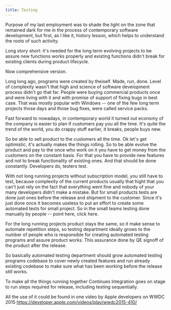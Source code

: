 ```yaml
---
title: Testing
---
```


Purpose of my last employment was to shade the light on the zone that remained dark for me in the process of contemporary software development, but first, as I like it, history lesson, which helps to understand the roots of such activity.

Long story short: it's needed for the long term evolving projects to be assure new functions works properly and existing functions didn't break for existing clients during product lifecycle.

Now comprehensive version.

Long long ago, programs were created by theiself. Made, run, done. Level of complexity wasn't that high and science of software development process didn't go that far. People were buying commercial products once and were living with it and with promise of support of fixing bugs in best case. That was mostly popular with Windows -- one of the few long term projects those days and those bug fixes, were called service packs.

Fast forward to nowadays, in contemporary world it turned out economy of the company is easier to plan if customers pay you all the time. It's quite the trend of the world, you do crappy stuff earlier, it breaks, people buys new.

So be able to sell product to the customers all the time. Ok let's get optimistic, it's actually makes the things rolling. So to be able evolve the product and pay to the once who work on it you have to get money from the customers on the constant basis. For that you have to provide new features and not to break functionality of existing ones. And that should be done constantly. Developers do, testers test.

With not long running projects without subscription model, you still have to test, because complexity of the current products usually that hight that you can't just rely on the fact that everything went fine and nobody of your many developers didn't make a mistake. But for small products tests are done just ones before the release and shipment to the customer.
Since it's just done once it becomes useless to put an effort to create some automated tests for small project. So in the small teams testing done manually by people -- point here, click here.

For the long running projects product stays the same, so it make sense to automate repetition steps, so testing department ideally grows to the number of people who is responsible for creating automated testing programs and assure product works. This assurance done by QE signoff of the product after the release.

So basically automated testing department should grow automated testing programs codebase to cover newly created features and run already existing codebase to make sure what has been working before the release still works.

To make all the things running together Continues Integration goes on stage to run steps required for release, including testing sequentially.

All the use of it could be found in one video by Apple developers on WWDC 2015 https://developer.apple.com/videos/play/wwdc2015-410/
